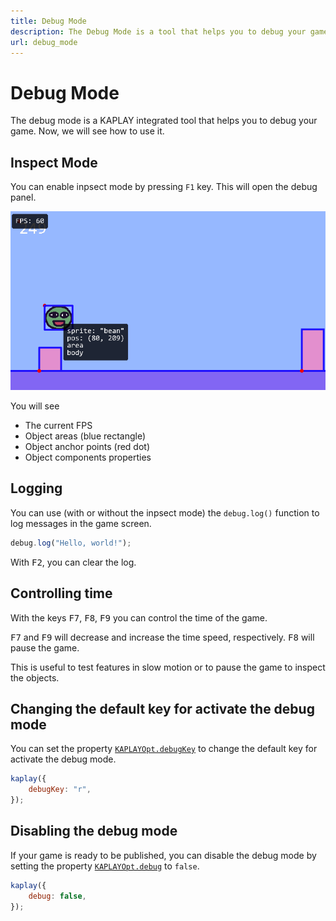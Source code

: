 ```yaml
---
title: Debug Mode
description: The Debug Mode is a tool that helps you to debug your game.
url: debug_mode
---
```


# Debug Mode

The debug mode is a KAPLAY integrated tool that helps you to debug your game.
Now, we will see how to use it.

## Inspect Mode

You can enable inpsect mode by pressing `F1` key. This will open the debug
panel.

![](assets/2024-06-03-21-42-06.png)

You will see

- The current FPS
- Object areas (blue rectangle)
- Object anchor points (red dot)
- Object components properties

## Logging

You can use (with or without the inpsect mode) the `debug.log()` function to log
messages in the game screen.

```js
debug.log("Hello, world!");
```

With <kbd class="kbd kbd-sm text-current">F2</kbd>, you can clear the log.

## Controlling time

With the keys <kbd class="kbd kbd-sm text-current">F7</kbd>,
<kbd class="kbd kbd-sm text-current">F8</kbd>,
<kbd class="kbd kbd-sm text-current">F9</kbd> you can control the time of the
game.

<kbd class="kbd kbd-sm text-current">F7</kbd> and
<kbd class="kbd kbd-sm text-current">F9</kbd> will decrease and increase the
time speed, respectively.
<kbd class="kbd kbd-sm text-current">F8</kbd> will pause the game.

This is useful to test features in slow motion or to pause the game to inspect
the objects.

## Changing the default key for activate the debug mode

You can set the property
[`KAPLAYOpt.debugKey`](/doc/KAPLAYOpt/#KAPLAYOpt-debugKey) to change the default
key for activate the debug mode.

```js
kaplay({
    debugKey: "r",
});
```

## Disabling the debug mode

If your game is ready to be published, you can disable the debug mode by setting
the property [`KAPLAYOpt.debug`](/doc/KAPLAYOpt/#KAPLAYOpt-debug) to `false`.

```js
kaplay({
    debug: false,
});
```

